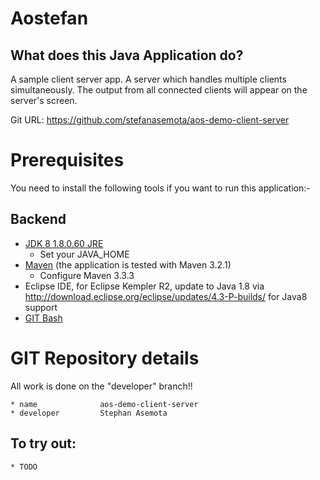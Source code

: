 # Aostefan

What does this Java Application do?
-----------------------------------
A sample client server app. A server which handles multiple clients simultaneously. The output from all connected clients will appear on the server's screen.

Git URL: https://github.com/stefanasemota/aos-demo-client-server

Prerequisites
=============
You need to install the following tools if you want to run this application:-

Backend
-------
* [JDK 8 1.8.0.60 JRE](http://www.oracle.com/technetwork/java/javase/downloads/jdk8-downloads-2133151.html)
	* Set your JAVA_HOME
* [Maven](http://maven.apache.org/) (the application is tested with Maven 3.2.1)
	* Configure Maven 3.3.3
* Eclipse IDE, for Eclipse Kempler R2, update to Java 1.8 via http://download.eclipse.org/eclipse/updates/4.3-P-builds/ for Java8 support
* [GIT Bash](https://github.com/git-for-windows/git/releases/download/v2.6.1.windows.1/Git-2.6.1-64-bit.exe)


# GIT Repository details
All work is done on the "developer" branch!!

	* name 				aos-demo-client-server
	* developer			Stephan Asemota
		
## To try out:
	* TODO